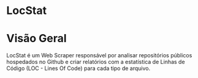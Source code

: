 # LocStat

# Visão Geral

LocStat é um Web Scraper responsável por analisar repositórios públicos hospedados no Github e criar relatórios com a estatística de Linhas de Código (LOC - Lines Of Code) para cada tipo de arquivo.
